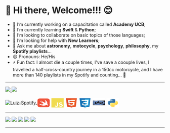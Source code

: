 # 🍃 Hi there, Welcome!!! 😊 
<!--
**LuizAraujo2020/LuizAraujo2020** is a ✨ _special_ ✨ repository because its `README.md` (this file) appears on your GitHub profile.

Here are some ideas to get you started:
-->
- 🔭 I’m currently working on a capacitation called **Academy UCB**;
- 🌱 I’m currently learning **Swift** & **Python**;
- 👯 I’m looking to collaborate on basic topics of those languages;
- 🤔 I’m looking for help with **New Learners**;
- 💬 Ask me about **astronomy**, **motocycle**, **psychology**, **philosophy**, my **Spotify playlists**...
- 😄 Pronouns: He/His
- ⚡ Fun fact: I almost die a couple times, I've save a coouple lives, I travelled a half-cross-country journey in a 150cc motorcycle, and I have more than 140 playlists in my Spotify and counting... 🍃

<hr>
  <a href="beacons.page/luizcarlos.s.a" target="_blank">
  <img height="180em" src="https://github-readme-stats.vercel.app/api?username=LuizAraujo2020&show_icons=true&theme=highcontrast&include_all_commits=true&count_private=true"/>
  <img height="180em" src="https://github-readme-stats.vercel.app/api/top-langs/?username=LuizAraujo2020&layout=compact&langs_count=7&theme=highcontrast"/>
</div>
<div style="display: inline_block"><br>
  
  <a href="https://open.spotify.com/user/lu1z1n?si=acd8f65daf364376" target="_blank">  
    <img align="center" alt="Luiz-Spotify" height="30" width="30" src="https://cdn.discordapp.com/attachments/837735463028260929/872089339360841758/spotify.png">
  </a>
  <img align="center" alt="Luiz-Swif" height="30" width="40" src="https://raw.githubusercontent.com/devicons/devicon/master/icons/swift/swift-original.svg">
  <img align="center" alt="Luiz-Js" height="30" width="40" src="https://raw.githubusercontent.com/devicons/devicon/master/icons/javascript/javascript-plain.svg">
  <img align="center" alt="Luiz-HTML" height="30" width="40" src="https://raw.githubusercontent.com/devicons/devicon/master/icons/html5/html5-original.svg">
  <img align="center" alt="Luiz-CSS" height="30" width="40" src="https://raw.githubusercontent.com/devicons/devicon/master/icons/css3/css3-original.svg">
  <img align="center" alt="Luiz-Php" height="30" width="40" src="https://raw.githubusercontent.com/devicons/devicon/master/icons/php/php-original.svg">
  <img align="center" alt="Luiz-Python" height="30" width="40" src="https://raw.githubusercontent.com/devicons/devicon/master/icons/python/python-original.svg">
<!--   <img align="right" alt="Luiz-greeting" src="https://cdn.discordapp.com/attachments/837735463028260929/871932763639529502/EmojiMovie638822196.gif"> -->
</div>

<hr>

<div>
  <a href="https://www.youtube.com/channel/UC_JOd4JiHyzDu6cndj_l2VQ" target="_blank"><img src="https://img.shields.io/badge/YouTube-FF0000?style=for-the-badge&logo=youtube&logoColor=white" target="_blank"></a>
  <a href="https://www.instagram.com/luizcarlos.s.a" target="_blank"><img src="https://img.shields.io/badge/-Instagram-%23E4405F?style=for-the-badge&logo=instagram&logoColor=white" target="_blank"></a>
 	<a href="https://www.twitch.tv/luizin07" target="_blank"><img src="https://img.shields.io/badge/Twitch-9146FF?style=for-the-badge&logo=twitch&logoColor=white" target="_blank"></a>
<!--  <a href="https://discord.gg/G9GPg5SA75" target="_blank"><img src="https://img.shields.io/badge/Discord-7289DA?style=for-the-badge&logo=discord&logoColor=white" target="_blank"></a>  -->
  <a href = "mailto:luizcarlosbsb2006@gmail.com"><img src="https://img.shields.io/badge/-Gmail-%23333?style=for-the-badge&logo=gmail&logoColor=white" target="_blank"></a>
  <a href="https://www.linkedin.com/in/luizcarlos-sa/" target="_blank"><img src="https://img.shields.io/badge/-LinkedIn-%230077B5?style=for-the-badge&logo=linkedin&logoColor=white" target="_blank"></a> 
 <hr>
  
<!--   ![Snake animation](https://github.com/rafaballerini/rafaballerini/blob/output/github-contribution-grid-snake.svg) -->
  
</div>
  

